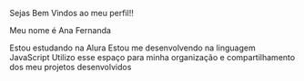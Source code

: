  Sejas Bem Vindos ao meu perfil!!

Meu nome é Ana Fernanda

Estou estudando na Alura
Estou me desenvolvendo na linguagem JavaScript
Utilizo esse espaço para minha organização e compartilhamento dos meu projetos desenvolvidos
